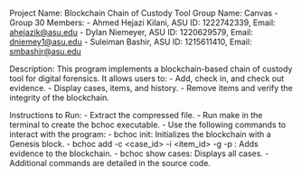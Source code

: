 Project Name: Blockchain Chain of Custody Tool
Group Name: Canvas - Group 30
Members:
    - Ahmed Hejazi Kilani, ASU ID: 1222742339, Email: ahejazik@asu.edu
    - Dylan Niemeyer, ASU ID: 1220629579, Email: dniemey1@asu.edu
    - Suleiman Bashir, ASU ID: 1215611410, Email: smbashir@asu.edu

Description:
This program implements a blockchain-based chain of custody tool for digital forensics. It allows users to:
    - Add, check in, and check out evidence.
    - Display cases, items, and history.
    - Remove items and verify the integrity of the blockchain.

Instructions to Run:
    - Extract the compressed file.
    - Run make in the terminal to create the bchoc executable.
    - Use the following commands to interact with the program:
        - bchoc init: Initializes the blockchain with a Genesis block.
        - bchoc add -c <case_id> -i <item_id> -g <creator> -p <password>: Adds evidence to the blockchain.
        - bchoc show cases: Displays all cases.
        - Additional commands are detailed in the source code.
